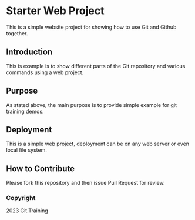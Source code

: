 # Starter Web Project

This is a simple website project for 
showing how to use Git and Github together. 
## Introduction

This is example is to show different parts
of the Git repository and various commands 
using a web project.

## Purpose

As stated above, the main purpose is to
provide simple example for git training demos.

## Deployment 

This is a simple web project, deployment 
can be on any web server or even local file system.

## How to Contribute

Please fork this repository and then issue Pull Request for 
review.

### Copyright 

2023 Git.Training 